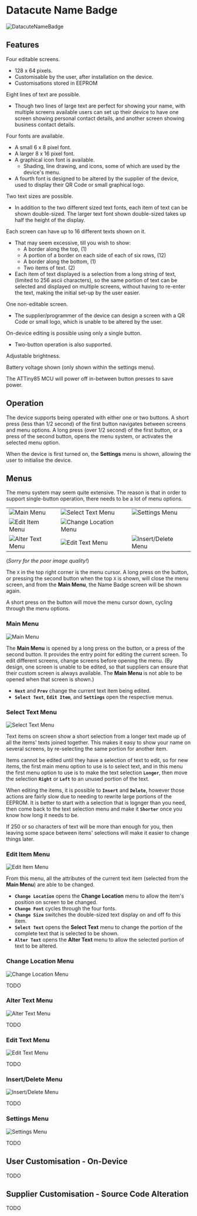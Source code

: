 # Datacute Name Badge

![DatacuteNameBadge][DatacuteNameBadge]

## Features

Four editable screens.

- 128 x 64 pixels.
- Customisable by the user, after installation on the device.
- Customisations stored in EEPROM

Eight lines of text are possible.

- Though two lines of large text are perfect for showing your name, with multiple screens available users can set up their device to have one screen showing personal contact details, and another screen showing business contact details.

Four fonts are available.

- A small 6 x 8 pixel font.
- A larger 8 x 16 pixel font.
- A graphical icon font is available.
  - Shading, line drawing, and icons, some of which are used by the device's menu.
- A fourth font is designed to be altered by the supplier of the device, used to display their QR Code or small graphical logo.

Two text sizes are possible.

- In addition to the two different sized text fonts, each item of text can be shown double-sized. The larger text font shown double-sized takes up half the height of the display.

Each screen can have up to 16 different texts shown on it.

- That may seem excessive, till you wish to show:
  - A border along the top, (1)
  - A portion of a border on each side of each of six rows, (12)
  - A border along the bottom, (1)
  - Two items of text. (2)
- Each item of text displayed is a selection from a long string of text, (limited to 256 ascii characters), so the same portion of text can be selected and displayed on multiple screens, without having to re-enter the text, making the initial set-up by the user easier.

One non-editable screen.

- The supplier/programmer of the device can design a screen with a QR Code or small logo, which is unable to be altered by the user.

On-device editing is possible using only a single button.

- Two-button operation is also supported.

Adjustable brightness.

Battery voltage shown (only shown within the settings menu).

The ATTiny85 MCU will power off in-between button presses to save power.

## Operation

The device supports being operated with either one or two buttons. A short press (less than 1/2 second) of the first button navigates between screens and menu options. A long press (over 1/2 second) of the first button, or a press of the second button, opens the menu system, or activates the selected menu option.

When the device is first turned on, the **Settings** menu is shown, allowing the user to initialise the device.

## Menus

The menu system may seem quite extensive. The reason is that in order to support single-button operation, there needs to be a lot of menu options.

|                                   |                                             |                                         |
| --------------------------------- | ------------------------------------------- | --------------------------------------- |
| ![Main Menu][MainMenu]            | ![Select Text Menu][SelectTextMenu]         | ![Settings Menu][SettingsMenu]          |
| ![Edit Item Menu][EditItemMenu]   | ![Change Location Menu][ChangeLocationMenu] |                                         |
| ![Alter Text Menu][AlterTextMenu] | ![Edit Text Menu][EditTextMenu]             | ![Insert/Delete Menu][InsertDeleteMenu] |

(*Sorry for the poor image quality!*)

The `X` in the top right corner is the menu cursor. A long press on the button, or pressing the second button when the top `X` is shown, will close the menu screen, and from the **Main Menu**, the Name Badge screen will be shown again.

A short press on the button will move the menu cursor down, cycling through the menu options.

### Main Menu

![Main Menu][MainMenu]

The **Main Menu** is opened by a long press on the button, or a press of the second button. It provides the entry point for editing the current screen. To edit different screens, change screens before opening the menu. (By design, one screen is unable to be edited, so that suppliers can ensure that their custom screen is always available. The **Main Menu** is not able to be opened when that screen is shown.)

- **`Next`** and **`Prev`** change the current text item being edited.
- **`Select Text`**, **`Edit Item`**, and **`Settings`** open the respective menus.

### Select Text Menu

![Select Text Menu][SelectTextMenu]

Text items on screen show a short selection from a longer text made up of all the items' texts joined together. This makes it easy to show your name on several screens, by re-selecting the same portion for another item.

Items cannot be edited until they have a selection of text to edit, so for new items, the first main menu option to use is to select text, and in this menu the first menu option to use is to make the text selection **`Longer`**, then move the selection **`Right`** or **`Left`** to an unused portion of the text.

When editing the items, it is possible to **`Insert`** and **`Delete`**, however those actions are fairly slow due to needing to rewrite large portions of the EEPROM. It is better to start with a selection that is lognger than you need, then come back to the text selection menu and make it **`Shorter`** once you know how long it needs to be.

If 250 or so characters of text will be more than enough for you, then leaving some space between items' selections will make it easier to change things later.

### Edit Item Menu

![Edit Item Menu][EditItemMenu]

From this menu, all the attributes of the current text item (selected from the **Main Menu**) are able to be changed.

- **`Change Location`** opens the **Change Location** menu to allow the item's position on screen to be changed.
- **`Change Font`** cycles through the four fonts.
- **`Change Size`** switches the double-sized text display on and off fo this item.
- **`Select Text`** opens the **Select Text** menu to change the portion of the complete text that is selected to be shown.
- **`Alter Text`** opens the **Alter Text** menu to allow the selected portion of text to be altered.

### Change Location Menu

![Change Location Menu][ChangeLocationMenu]

TODO

### Alter Text Menu

![Alter Text Menu][AlterTextMenu]

TODO

### Edit Text Menu

![Edit Text Menu][EditTextMenu]

TODO

### Insert/Delete Menu

![Insert/Delete Menu][InsertDeleteMenu]

TODO

### Settings Menu

![Settings Menu][SettingsMenu]

TODO

## User Customisation - On-Device

TODO

## Supplier Customisation - Source Code Alteration

TODO

[DatacuteNameBadge]: images/DatacuteNameBadge.png "Datacute Name Badge"
[MainMenu]: images/MenuMain.png "Main Menu"
[EditItemMenu]: images/MenuEditItem.png "Edit Item Menu"
[ChangeLocationMenu]: images/MenuChangeLocation.png "Change Location Menu"
[EditTextMenu]: images/MenuEditText.png "Edit Text Menu"
[InsertDeleteMenu]: images/MenuInsertDelete.png "Insert/Delete Menu"
[SelectTextMenu]: images/MenuSelectText.png "Select Text Menu"
[AlterTextMenu]: images/MenuAlterText.png "Alter Text Menu"
[SettingsMenu]: images/MenuSettings.png "Settings Menu"

